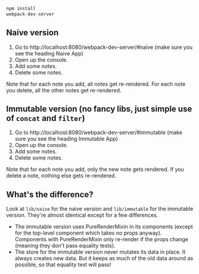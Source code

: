 ```js
npm install
webpack-dev-server
```

## Naive version

1. Go to http://localhost:8080/webpack-dev-server/#naive (make sure you see
   the heading Naive App)
2. Open up the console.
3. Add some notes.
4. Delete some notes.

Note that for each note you add, all notes get re-rendered. For each note
you delete, all the other notes get re-rendered.

## Immutable version (no fancy libs, just simple use of `concat` and `filter`)

1. Go to http://localhost:8080/webpack-dev-server/#immutable (make sure you see
   the heading Immutable App)
2. Open up the console.
3. Add some notes.
4. Delete some notes.

Note that for each note you add, only the new note gets rendered. If you delete
a note, nothing else gets re-rendered.

## What's the difference?

Look at `lib/naive` for the naive version and `lib/immutable` for the immutable
version. They're almost identical except for a few differences.

- The immutable version uses PureRenderMixin in its components (except for the
  top-level component which takes no props anyway). Components with
  PureRenderMixin only re-render if the props change (meaning they don't pass
  equality tests).
- The store for the immutable version never mutates its data in place. It always
  creates new data. But it keeps as much of the old data around as possible, so
  that equality test will pass!

